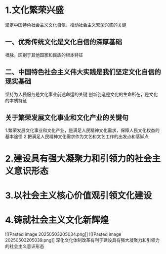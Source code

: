 # 1.文化繁荣兴盛
坚定中国特色社会主义文化自信，推动社会主义繁荣兴盛的关键
## 一、优秀传统文化是文化自信的深厚基础
根脉，区别于其他国家和民族的根本特征
## 二、中国特色社会主义伟大实践是我们坚定文化自信的现实基础
坚持为人民服务是文化事业前途命运的关键
创新创造是文化的生命所在，是文化的本质特征
## 关于繁荣发展文化事业和文化产业的关键句
1.繁荣发展文化事业和文化产业，是满足人民精神文化需求，保障人民文化权益的基本途径
2.把满足人民精神文化需求作为文艺和文艺工作的出发点和落脚点
# 2.建设具有强大凝聚力和引领力的社会主义意识形态
# 3.以社会主义核心价值观引领文化建设
# 4.铸就社会主义文化新辉煌
![[Pasted image 20250503205034.png]]
![[Pasted image 20250503205039.png]]
深化文化体制改革有利于建设具有强大凝聚力和引领力的社会主义意识形态
